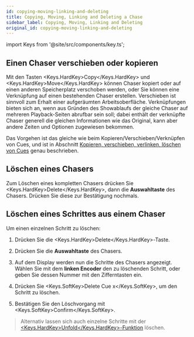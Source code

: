 ```yaml
---
id: copying-moving-linking-and-deleting
title: Copying, Moving, Linking and Deleting a Chase
sidebar_label: Copying, Moving, Linking and Deleting
original_id: copying-moving-linking-and-deleting
---
```


import Keys from '@site/src/components/key.ts';

Einen Chaser verschieben oder kopieren
--------------------------------------

Mit den Tasten <Keys.HardKey>Copy</Keys.HardKey> und <Keys.HardKey>Move</Keys.HardKey> können Chaser 
kopiert oder auf einen anderen Speicherplatz verschoben
werden, oder Sie können eine Verknüpfung auf einen bestehenden Chaser
erstellen. Verschieben ist sinnvoll zum Erhalt einer aufgeräumten
Arbeitsoberfläche. Verknüpfungen bieten sich an, wenn aus Gründen des
Showablaufs der gleiche Chaser auf mehreren Playback-Seiten abrufbar
sein soll; dabei enthält der verknüpfte Chaser generell die gleichen
Informationen wie das Original, kann aber andere Zeiten und Optionen
zugewiesen bekommen.

Das Vorgehen ist das gleiche wie beim Kopieren/Verschieben/Verknüpfen
von Cues, und ist in Abschnitt 
[Kopieren, verschieben, verlinken, löschen von Cues](../cues/copying-moving-linking-and-deleting.md) genau beschrieben.

Löschen eines Chasers
---------------------

Zum Löschen eines kompletten Chasers drücken Sie <Keys.HardKey>Delete</Keys.HardKey>, dann die
<strong>Auswahltaste</strong> des Chasers. Drücken Sie diese zur Bestätigung nochmals.

Löschen eines Schrittes aus einem Chaser
----------------------------------------

Um einen einzelnen Schritt zu löschen:

1. Drücken Sie die <Keys.HardKey>Delete</Keys.HardKey>-Taste.

2. Drücken Sie die <strong>Auswahltaste</strong> des Chasers.

3. Auf dem Display werden nun die Schritte des Chasers angezeigt.
Wählen Sie mit dem <strong>linken Encoder</strong> den zu löschenden Schritt, oder geben Sie
dessen Nummer mit den Zifferntasten ein.

4. Drücken Sie <Keys.SoftKey>Delete Cue x</Keys.SoftKey>, um den Schritt zu löschen.

5. Bestätigen Sie den Löschvorgang mit <Keys.SoftKey>Confirm</Keys.SoftKey>.

> Alternativ lassen sich auch einzelne Schritte mit der
[<Keys.HardKey>Unfold</Keys.HardKey>-Funktion](editing-a-chase.md#ändern-eines-chasers-mit-der-unfold-funktion) löschen.